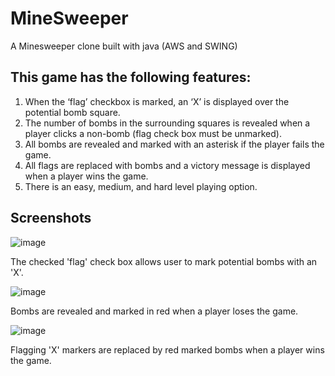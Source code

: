 # MineSweeper
A Minesweeper clone built with java (AWS and SWING)

## This game has the following features:
1.	When the ‘flag’ checkbox is marked, an ‘X’ is displayed over the potential bomb square.
2.	The number of bombs in the surrounding squares is revealed when a player clicks a non-bomb (flag check box must be unmarked).
3.	All bombs are revealed and marked with an asterisk if the player fails the game.
4.	All flags are replaced with bombs and a victory message is displayed when a player wins the game.
5.	There is an easy, medium, and hard level playing option.

## Screenshots

![image](https://user-images.githubusercontent.com/64290148/130883273-80d356d6-30e0-44ed-bbf6-7095839a9105.png)

The checked 'flag' check box allows user to mark potential bombs with an 'X'.


![image](https://user-images.githubusercontent.com/64290148/130883283-6164e9c4-7188-4937-b241-b469fad99c57.png)

Bombs are revealed and marked in red when a player loses the game.


![image](https://user-images.githubusercontent.com/64290148/130883296-ad9acf94-8265-417c-bbcb-edb0b7a4ad3e.png)

Flagging 'X' markers are replaced by red marked bombs when a player wins the game.













